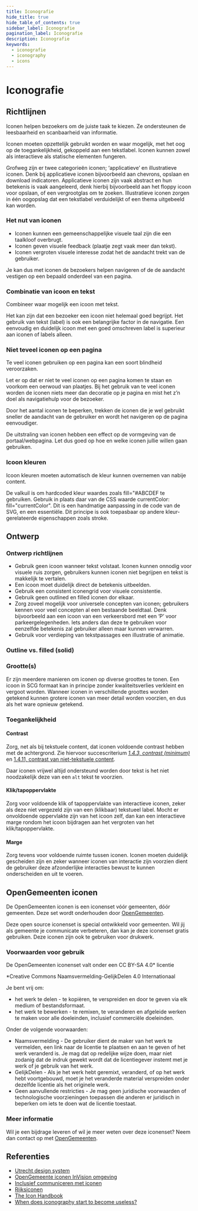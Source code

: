 ```yaml
---
title: Iconografie
hide_title: true
hide_table_of_contents: true
sidebar_label: Iconografie
pagination_label: Iconografie
description: Iconografie
keywords:
  - iconografie
  - iconography
  - icons
---
```


# Iconografie

## Richtlijnen

Iconen helpen bezoekers om de juiste taak te kiezen. Ze ondersteunen de leesbaarheid en scanbaarheid van informatie.

Iconen moeten opzettelijk gebruikt worden en waar mogelijk, met het oog op de toegankelijkheid, gekoppeld aan een tekstlabel. Iconen kunnen zowel als interactieve als statische elementen fungeren.

Grofweg zijn er twee categorieën iconen; ‘applicatieve’ en illustratieve iconen. Denk bij applicatieve iconen bijvoorbeeld aan chevrons, opslaan en download indicatoren. Applicatieve iconen zijn vaak abstract en hun betekenis is vaak aangeleerd, denk hierbij bijvoorbeeld aan het floppy icoon voor opslaan, of een vergrootglas om te zoeken. Illustratieve iconen zorgen in één oogopslag dat een tekstlabel verduidelijkt of een thema uitgebeeld kan worden.

### Het nut van iconen

- Iconen kunnen een gemeenschappelijke visuele taal zijn die een taalkloof overbrugt.
- Iconen geven visuele feedback (plaatje zegt vaak meer dan tekst).
- Iconen vergroten visuele interesse zodat het de aandacht trekt van de gebruiker.

Je kan dus met iconen de bezoekers helpen navigeren of de de aandacht vestigen op een bepaald onderdeel van een pagina.
  
### Combinatie van icoon en tekst

Combineer waar mogelijk een icoon met tekst.
  
Het kan zijn dat een bezoeker een icoon niet helemaal goed begrijpt. Het gebruik van tekst (label) is ook een belangrijke factor in de navigatie. Een eenvoudig en duidelijk icoon met een goed omschreven label is superieur aan iconen of labels alleen.
  
### Niet teveel iconen op een pagina

Te veel iconen gebruiken op een pagina kan een soort blindheid veroorzaken.
  
Let er op dat er niet te veel iconen op een pagina komen te staan en voorkom een oerwoud van plaatjes. Bij het gebruik van te veel iconen worden de iconen niets meer dan decoratie op je pagina en mist het z’n doel als navigatiehulp voor de bezoeker.
  
Door het aantal iconen te beperken, trekken de iconen die je wel gebruikt sneller de aandacht van de gebruiker en wordt het navigeren op de pagina eenvoudiger.
  
De uitstraling van iconen hebben een effect op de vormgeving van de portaal/webpagina. Let dus goed op hoe en welke iconen jullie willen gaan gebruiken.

### Icoon kleuren

Icoon kleuren moeten automatisch de kleur kunnen overnemen van nabije content.
  
De valkuil is om hardcoded kleur waardes zoals fill="#ABCDEF te gebruiken. Gebruik in plaats daar van de CSS waarde currentColor: fill="currentColor". Dit is een handmatige aanpassing in de code van de SVG, en een essentiële. Dit principe is ook toepasbaar op andere kleur-gerelateerde eigenschappen zoals stroke.

## Ontwerp

### Ontwerp richtlijnen

- Gebruik geen icoon wanneer tekst volstaat. Iconen kunnen onnodig voor visuele ruis zorgen, gebruikers kunnen iconen niet begrijpen en tekst is makkelijk te vertalen.
- Een icoon moet duidelijk direct de betekenis uitbeelden.
- Gebruik een consistent iconengrid voor visuele consistentie.
- Gebruik geen outlined en filled iconen dor elkaar.
- Zorg zoveel mogelijk voor universele concepten van iconen; gebruikers kennen voor veel concepten al een bestaande beeldtaal. Denk bijvoorbeeld aan een icoon van een verkeersbord met een ‘P’ voor parkeergelegenheden. Iets anders dan deze te gebruiken voor eenzelfde betekenis zal gebruiker alleen maar kunnen verwarren.
- Gebruik voor verdieping van tekstpassages een illustratie of animatie.

### Outline vs. filled (solid)

### Grootte(s)

Er zijn meerdere manieren om iconen op diverse groottes te tonen. Een icoon in SCG formaat kan in principe zonder kwaliteitsverlies verkleint en vergoot worden. Wanneer iconen in verschillende groottes worden getekend kunnen grotere iconen van meer detail worden voorzien, en dus als het ware opnieuw getekend.

### Toegankelijkheid

#### Contrast

Zorg, net als bij tekstuele content, dat iconen voldoende contrast hebben met de achtergrond. Zie hiervoor succescriterium [_1.4.3, contrast (minimum)_](https://www.w3.org/Translations/WCAG21-nl/#contrast-minimum) en [1.4.11, contrast van niet-tekstuele content](https://www.w3.org/Translations/WCAG21-nl/#contrast-van-niet-tekstuele-content).

Daar iconen vrijwel altijd ondersteund worden door tekst is het niet noodzakelijk deze van een `alt` tekst te voorzien.

#### Klik/tapoppervlakte

Zorg voor voldoende klik of tapoppervlakte van interactieve iconen, zeker als deze niet vergezeld zijn van een (klikbaar) tekstueel label. Mocht er onvoldoende oppervlakte zijn van het icoon zelf, dan kan een interactieve marge rondom het icoon bijdragen aan het vergroten van het klik/tapoppervlakte.

#### Marge

Zorg tevens voor voldoende ruimte tussen iconen. Iconen moeten duidelijk gescheiden zijn en zeker wanneer iconen van interactie zijn voorzien dient de gebruiker deze afzonderlijke interacties bewust te kunnen onderscheiden en uit te voeren.

## OpenGemeenten iconen

De OpenGemeenten iconen is een iconenset vóór gemeenten, dóór gemeenten. Deze set wordt onderhouden door [OpenGemeenten](https://www.opengemeenten.nl/projecten/iconen).

Deze open source iconenset is special ontwikkeld voor gemeenten. Wil jij als gemeente je communicate verbeteren, dan kan je deze iconenset gratis gebruiken. Deze iconen zijn ook te gebruiken voor drukwerk.

### Voorwaarden voor gebruik

De OpenGemeenten iconenset valt onder een CC BY-SA 4.0* licentie

*Creative Commons Naamsvermelding-GelijkDelen 4.0 Internationaal

Je bent vrij om:

- het werk te delen - te kopièren, te verspreiden en door te geven via elk medium of bestandsformaat.
- het werk te bewerken - te remixen, te veranderen en afgeleide werken te maken voor alle doeleinden, inclusief commerciële doeleinden.

Onder de volgende voorwaarden:

- Naamsvermelding - De gebruiker dient de maker van het werk te vermelden, een link naar de licentie te plaatsen en aan te geven of het werk veranderd is. Je mag dat op redelijke wijze doen, maar niet zodanig dat de indruk gewekt wordt dat de licentiegever instemt met je werk of je gebruik van het werk.
- GelijkDelen - Als je het werk hebt geremixt, veranderd, of op het werk hebt voortgebouwd, moet je het veranderde material verspreiden onder dezelfde licentie als het originele werk.
- Geen aanvullende restricties - Je mag geen juridische voorwaarden of technologische voorzieningen toepassen die anderen er juridisch in beperken om iets te doen wat de licentie toestaat.

### Meer informatie

Wil je een bijdrage leveren of wil je meer weten over deze iconenset? Neem dan contact op met [OpenGemeenten](https://www.linkedin.com/company/opengemeenten).

## Referenties

- [Utrecht design system](https://nl-design-system.github.io/utrecht/storybook/?path=/docs/utrecht-iconen--iconen)
- [OpenGemeente iconen InVision omgeving](https://projects.invisionapp.com/share/EX128WTLTQ7F#/screens/463025527)
- [Inclusief communiceren met iconen](https://directduidelijk.gebruikercentraal.nl/terugkijken-webinars/inclusief-communiceren-met-iconen/)
- [Rijksiconen](https://www.rijkshuisstijl.nl/basiselementen/beeld/iconen-en-pictogrammen/overzicht-iconen)
- [The Icon Handbook](https://iconhandbook.co.uk/)
- [When does iconography start to become useless?](https://uxdesign.cc/crimes-of-ux-3-useless-iconography-5bf06ef9fed)
